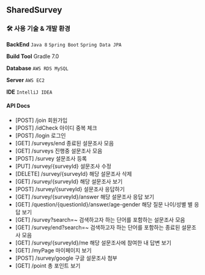 ## SharedSurvey


### 🛠 사용 기술 & 개발 환경

**BackEnd**   ```Java 8``` ```Spring Boot``` ```Spring Data JPA``` 

**Build Tool** Gradle 7.0

**Database**   ```AWS RDS MySQL```

**Server** ```AWS EC2```

**IDE** ```IntelliJ IDEA```

#### API Docs

- [POST] /join 회원가입
- [POST] /idCheck 아이디 중복 체크
- [POST] /login 로그인
- [GET]  /surveys/end 종료된 설문조사 모음
- [GET] /surveys 진행중 설문조사 모음
- [POST] /survey 설문조사 등록
- [PUT] /survey/{surveyId} 설문조사 수정
- [DELETE] /survey/{surveyId} 해당 설문조사 삭제
- [GET] /survey/{surveyId} 해당 설문조사 보기
- [POST] /survey/{surveyId} 설문조사 응답하기
- [GET] /survey/{surveyId}/answer 해당 설문조사 응답 보기
- [GET] /question/{questionId}/answer/age-gender 해당 질문 나이/성별 별 응답 보기
- [GET] /survey?search=~  검색하고자 하는 단어를 포함하는 설문조사 모음
- [GET] /survey/end?search=~ 검색하고자 하는 단어를 포함하는 종료된 설문조사 모음
- [GET] /survey/{surveyId}/me 해당 설문조사에 참여한 내 답변 보기
- [GET] /myPage 마이페이지 보기
- [POST] /survey/google 구글 설문조사 첨부
- [GET] /point 총 포인트 보기
